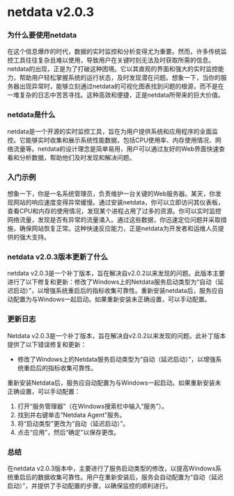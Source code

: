 # netdata v2.0.3
### 为什么要使用netdata

在这个信息爆炸的时代，数据的实时监控和分析变得尤为重要。然而，许多传统监控工具往往复杂且难以使用，导致用户在关键时刻无法及时获取所需的信息。netdata的出现，正是为了打破这种困境。它以其直观的界面和强大的实时监控能力，帮助用户轻松掌握系统的运行状态，及时发现潜在问题。想象一下，当你的服务器出现异常时，能够立刻通过netdata的可视化图表找到问题的根源，而不是在一堆复杂的日志中苦苦寻找。这种高效和便捷，正是netdata所带来的巨大价值。

### netdata是什么

netdata是一个开源的实时监控工具，旨在为用户提供系统和应用程序的全面监控。它能够实时收集和展示系统性能数据，包括CPU使用率、内存使用情况、网络流量等。netdata的设计理念是简单易用，用户可以通过友好的Web界面快速查看和分析数据，帮助他们及时发现和解决问题。

### 入门示例

想象一下，你是一名系统管理员，负责维护一台关键的Web服务器。某天，你发现网站的响应速度变得异常缓慢。通过安装netdata，你可以立即访问其仪表板，查看CPU和内存的使用情况，发现某个进程占用了过多的资源。你可以实时监控网络流量，发现是否有异常的流量涌入。通过这些数据，你迅速定位问题并采取措施，确保网站恢复正常。这种快速反应能力，正是netdata为开发者和运维人员提供的强大支持。

### netdata v2.0.3版本更新了什么

netdata v2.0.3是一个补丁版本，旨在解决自v2.0.2以来发现的问题。此版本主要进行了以下修复和更新：修改了Windows上的Netdata服务启动类型为“自动（延迟启动）”，以增强系统重启后的指标收集可靠性。重新安装netdata后，服务应自动配置为与Windows一起启动。如果重新安装未正确设置，可以手动配置。

### 更新日志

Netdata v2.0.3是一个补丁版本，旨在解决自v2.0.2以来发现的问题。此补丁版本提供了以下错误修复和更新：
- 修改了Windows上的Netdata服务启动类型为“自动（延迟启动）”，以增强系统重启后的指标收集可靠性。

重新安装Netdata后，服务应自动配置为与Windows一起启动。如果重新安装未正确设置，可以手动配置：
1. 打开“服务管理器”（在Windows搜索栏中输入“服务”）。
2. 找到并右键单击“Netdata Agent”服务。
3. 将“启动类型”更改为“自动（延迟启动）”。
4. 点击“应用”，然后“确定”以保存更改。

### 总结

在netdata v2.0.3版本中，主要进行了服务启动类型的修改，以提高Windows系统重启后的数据收集可靠性。用户在重新安装后，服务会自动配置为“自动（延迟启动）”，并提供了手动配置的步骤，以确保监控的顺利进行。